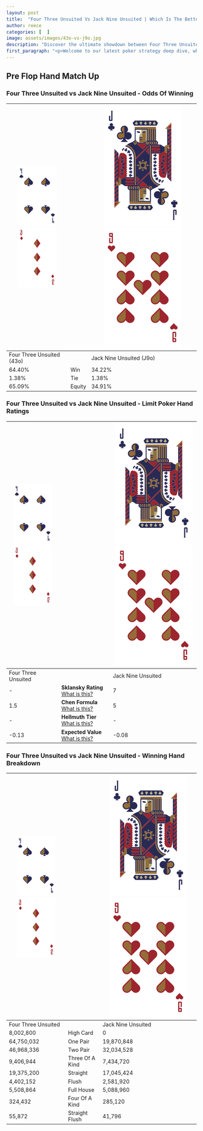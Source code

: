 ```yaml
---
layout: post
title:  "Four Three Unsuited Vs Jack Nine Unsuited | Which Is The Better Hand In Poker? A Complete Guide"
author: reece
categories: [  ]
image: assets/images/43o-vs-j9o.jpg
description: "Discover the ultimate showdown between Four Three Unsuited and Jack Nine Unsuited in poker! Uncover the odds, strategies, and scenarios where one hand triumphs over the other. Get ready to up your poker game with this thrilling analysis."
first_paragraph: "<p>Welcome to our latest poker strategy deep dive, where we're pitting two distinct hands against each other in a high-stakes showdown: Four Three Unsuited vs Jack Nine Unsuited.</p><p>In the dynamic world of poker, every decision counts, and knowing which hand holds the upper hand is key to your success at the table.</p><p>In this article, we'll dissect these two hands, explore the scenarios where one dominates the other, and equip you with the knowledge to make strategic choices that can tip the odds in your favor.</p><p>Get ready to unravel the intriguing dynamics of these poker hands and elevate your game to new heights.</p>"
---
```




[comment]: # (sp0)

## Pre Flop Hand Match Up

<div class="table hand-ratings" markdown="1"> 



### Four Three Unsuited vs Jack Nine Unsuited - Odds Of Winning


    
| ![image info](assets/images/hand1/4.png) ![image info](assets/images/hand1/3o.png) |  | ![image info](assets/images/hand2/J.png) ![image info](assets/images/hand2/9o.png) |
| -------- | -------- | -------- |
| Four Three Unsuited (43o) |  | Jack Nine Unsuited (J9o) |
| 64.40% | Win | 34.22% |
| 1.38% | Tie | 1.38% |
| 65.09% | Equity | 34.91% |




[comment]: # (sp1)



### Four Three Unsuited vs Jack Nine Unsuited - Limit Poker Hand Ratings


    
| ![image info](assets/images/hand1/4.png) ![image info](assets/images/hand1/3o.png) |  | ![image info](assets/images/hand2/J.png) ![image info](assets/images/hand2/9o.png) |
| -------- | -------- | -------- |
| Four Three Unsuited |  | Jack Nine Unsuited |
| - | **Sklansky Rating** [What is this?](/sklansky-rating-explained) | 7 |
| 1.5 | **Chen Formula** [What is this?](/chen-formula-explained) | 5 |
| - | **Hellmuth Tier** [What is this?](/Hellmuth-tier-explained) | - |
| -0.13 | **Expected Value** [What is this?](/expected-value-explained) | -0.08 |




[comment]: # (sp2)



### Four Three Unsuited vs Jack Nine Unsuited - Winning Hand Breakdown


    
| ![image info](assets/images/hand1/4.png) ![image info](assets/images/hand1/3o.png) |  | ![image info](assets/images/hand2/J.png) ![image info](assets/images/hand2/9o.png) |
| -------- | -------- | -------- |
| Four Three Unsuited |  | Jack Nine Unsuited |
| 8,002,800 | High Card | 0 |
| 64,750,032 | One Pair | 19,870,848 |
| 46,968,336 | Two Pair | 32,034,528 |
| 9,406,944 | Three Of A Kind | 7,434,720 |
| 19,375,200 | Straight | 17,045,424 |
| 4,402,152 | Flush | 2,581,920 |
| 5,508,864 | Full House | 5,088,960 |
| 324,432 | Four Of A Kind | 285,120 |
| 55,872 | Straight Flush | 41,796 |




[comment]: # (sp3)



</div>

[comment]: # (sp4)



[comment]: # (sp5)


